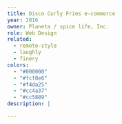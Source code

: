 ```yaml
---
title: Disco Curly Fries e-commerce
year: 2016
owner: Planeta / spice life, Inc.
role: Web Design
related:
  - remote-style
  - laughly
  - finery
colors:
  - "#000000"
  - "#fcf8e6"
  - "#f4da25"
  - "#cc4a37"
  - "#cc5889"
description: |

---
```

